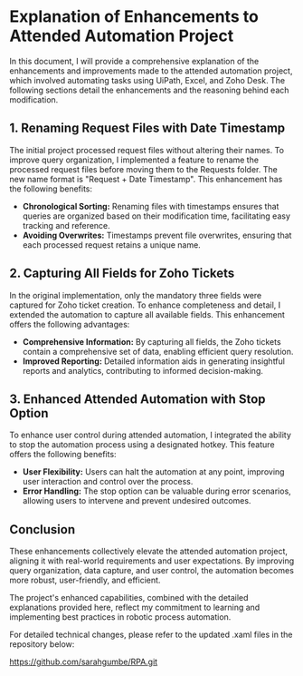 # Explanation of Enhancements to Attended Automation Project

In this document, I will provide a comprehensive explanation of the enhancements and improvements made to the attended automation project, which involved automating tasks using UiPath, Excel, and Zoho Desk. The following sections detail the enhancements and the reasoning behind each modification.

## 1. Renaming Request Files with Date Timestamp

The initial project processed request files without altering their names. To improve query organization, I implemented a feature to rename the processed request files before moving them to the Requests folder. The new name format is "Request + Date Timestamp". This enhancement has the following benefits:

- **Chronological Sorting:** Renaming files with timestamps ensures that queries are organized based on their modification time, facilitating easy tracking and reference.
- **Avoiding Overwrites:** Timestamps prevent file overwrites, ensuring that each processed request retains a unique name.

## 2. Capturing All Fields for Zoho Tickets

In the original implementation, only the mandatory three fields were captured for Zoho ticket creation. To enhance completeness and detail, I extended the automation to capture all available fields. This enhancement offers the following advantages:

- **Comprehensive Information:** By capturing all fields, the Zoho tickets contain a comprehensive set of data, enabling efficient query resolution.
- **Improved Reporting:** Detailed information aids in generating insightful reports and analytics, contributing to informed decision-making.

## 3. Enhanced Attended Automation with Stop Option

To enhance user control during attended automation, I integrated the ability to stop the automation process using a designated hotkey. This feature offers the following benefits:

- **User Flexibility:** Users can halt the automation at any point, improving user interaction and control over the process.
- **Error Handling:** The stop option can be valuable during error scenarios, allowing users to intervene and prevent undesired outcomes.

## Conclusion

These enhancements collectively elevate the attended automation project, aligning it with real-world requirements and user expectations. By improving query organization, data capture, and user control, the automation becomes more robust, user-friendly, and efficient.

The project's enhanced capabilities, combined with the detailed explanations provided here, reflect my commitment to learning and implementing best practices in robotic process automation.

For detailed technical changes, please refer to the updated .xaml files in the repository below:


https://github.com/sarahgumbe/RPA.git
